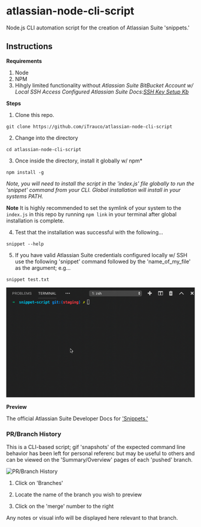 # atlassian-node-cli-script

Node.js CLI automation script for the creation of Atlassian Suite 'snippets.'

## Instructions

**Requirements**
1. Node 
2. NPM 
3. Hihgly limited functionality without *Atlassian Suite BitBucket Account w/ Local SSH Access Configured*
*Atlassian Suite Docs:[SSH Key Setup Kb](https://confluence.atlassian.com/bitbucket/set-up-an-ssh-key-728138079.html)*

**Steps**

1. Clone this repo. 
```
git clone https://github.com/iTrauco/atlassian-node-cli-script
```
2. Change into the directory
```
cd atlassian-node-cli-script
```
3. Once inside the directory, install it globally w/ npm*
```
npm install -g
```
*Note, you will need to install the script in the 'index.js' file globally to run the 'snippet' command from your CLI. Global installation will install in your systems PATH.*

**Note** It is highly recommended to set the symlink of your system to the `index.js` in this repo by running `npm link` in your terminal after global installation is complete.

4. Test that the installation was successful with the following... 
```
snippet --help
```
5. If you have valid Atlassian Suite credentials configured locally w/ SSH use the following 'snippet' command followed by the 'name_of_my_file' as the argument; e.g... 
```
snippet test.txt
```

![Demo](https://github.com/iTrauco/atlassian-node-cli-script/blob/staging/assets/script-demo.gif)

**Preview**

The official Atlassian Suite Developer Docs for ['Snippets.'](https://developer.atlassian.com/bitbucket/api/2/reference/resource/snippets)

### PR/Branch History

This is a CLI-based script; gif 'snapshots' of the expected command line behavior has been left for personal referenc  but may be useful to others and can be viewed on the 'Summary/Overview' pages of each 'pushed' branch. 

![PR/Branch History](https://github.com/iTrauco/node-cli-script/blob/master/assets/2019-07-30%2020.27.33.gif)

1. Click on 'Branches' 

2. Locate the name of the branch you wish to preview

3. Click on the 'merge' number to the right

Any notes or visual info will be displayed here relevant to that branch. 
